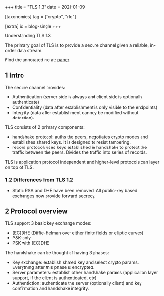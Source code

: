 +++
title = "TLS 1.3"
date = 2021-01-09

[taxonomies]
tag = ["crypto", "rfc"]

[extra]
id = blog-single
+++

Understanding TLS 1.3

The primary goal of TLS is to provide a secure channel given a reliable, in-order data stream.

<!-- more -->

Find the annotated rfc at: [paper](...)

## 1 Intro
The secure channel provides:
- Authentication (server side is always and client side is optionally authenticate)
- Confidentiality (data after establishment is only visible to the endpoints)
- Integrity (data after establishment cannoy be modified without detection).

TLS consists of 2 primary components:
- handshake protocol: auths the peers, negotiates crypto modes and establishes shared keys. It is designed to resist tampering.
- record protocol: uses keys established in handshake to protect the traffic between the peers. Divides the traffic into series of records.

TLS is application protocol independent and higher-level protocols can layer on top of TLS.

### 1.2 Differences from TLS 1.2
- Static RSA and DHE have been removed. All public-key based exchanges now provide forward secrecy.

## 2 Protocol overview
TLS support 3 basic key exchange modes:
- (EC)DHE (Diffie-Helman over either finite fields or elliptic curves)
- PSK-only
- PSK with (EC)DHE

The handshake can be thought of having 3 phases:
- Key exchange: establish shared key and select crypto params. Everything after this phase is encrypted.
- Server parameters: establish other handshake params (applicaiton layer support, if the client is authenticated, etc)
- Authentiction: authenticate the server (optionally client) and key confirmation and handshake integrity.




